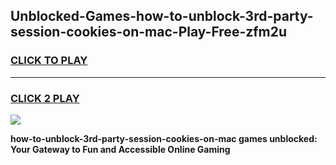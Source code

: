 
## Unblocked-Games-how-to-unblock-3rd-party-session-cookies-on-mac-Play-Free-zfm2u
<h3>
<a href="https://premium76.site?title=how-to-unblock-3rd-party-session-cookies-on-mac&ref=18A1">CLICK TO PLAY</a></h3>
<hr>

<h3>
<a href="https://premium76.site?title=how-to-unblock-3rd-party-session-cookies-on-mac&ref=18A1">CLICK 2 PLAY</a>
  
</h3>

<a href="https://premium76.site?title=how-to-unblock-3rd-party-session-cookies-on-mac&ref=18A1"><img src="https://clearcache.store/games.png"></a>


**how-to-unblock-3rd-party-session-cookies-on-mac games unblocked: Your Gateway to Fun and Accessible Online Gaming**
